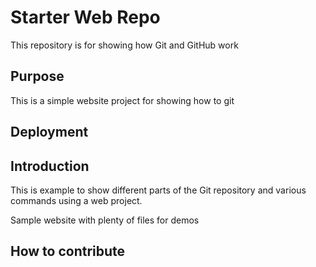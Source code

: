 # Starter Web Repo

This repository is for showing how Git and GitHub work

## Purpose
This is a simple website project for showing how to git
## Deployment

## Introduction
This is example to show different parts of the Git repository and various commands using a web project.


Sample website with plenty of files for demos

## How to contribute